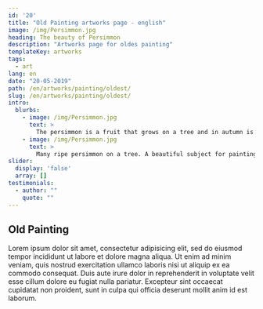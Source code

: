 ```yaml
---
id: '20'
title: "Old Painting artworks page - english"
image: /img/Persimmon.jpg
heading: The beauty of Persimmon
description: "Artworks page for oldes painting"
templateKey: artworks
tags:
  - art
lang: en
date: "20-05-2019"
path: /en/artworks/painting/oldest/
slug: /en/artworks/painting/oldest/
intro:
  blurbs:
    - image: /img/Persimmon.jpg
      text: >
        The persimmon is a fruit that grows on a tree and in autumn is tinged with orange ... How many poets did it inspire?
    - image: /img/Persimmon.jpg
      text: >
        Many ripe persimmon on a tree. A beautiful subject for painting.
slider:
  display: 'false'
  array: []
testimonials:
  - author: ""
    quote: ""
---
```


##  Old Painting

Lorem ipsum dolor sit amet, consectetur adipisicing elit, sed do eiusmod tempor incididunt ut labore et dolore magna aliqua. Ut enim ad minim veniam, quis nostrud exercitation ullamco laboris nisi ut aliquip ex ea commodo consequat. Duis aute irure dolor in reprehenderit in voluptate velit esse cillum dolore eu fugiat nulla pariatur. Excepteur sint occaecat cupidatat non proident, sunt in culpa qui officia deserunt mollit anim id est laborum.

